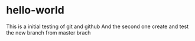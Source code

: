 # hello-world
This is a initial testing of git and github
And the second one create and test the new branch from master brach
